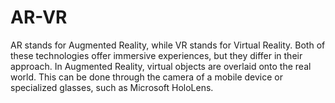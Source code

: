 # AR-VR
AR stands for Augmented Reality, while VR stands for Virtual Reality. Both of these technologies offer immersive experiences, but they differ in their approach. In Augmented Reality, virtual objects are overlaid onto the real world. This can be done through the camera of a mobile device or specialized glasses, such as Microsoft HoloLens.

